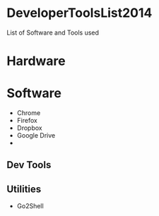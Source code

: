 DeveloperToolsList2014
======================

List of Software and Tools used

# Hardware



# Software
* Chrome
* Firefox
* Dropbox
* Google Drive
* 


## Dev Tools


## Utilities
* Go2Shell
